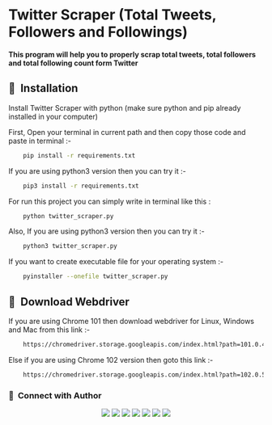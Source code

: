 
# **Twitter Scraper (Total Tweets, Followers and Followings)**

**This program will help you to properly scrap total tweets, total followers and total following count form Twitter**


## :link: &nbsp;Installation

Install Twitter Scraper with python (make sure python and pip already installed in your computer)

First, Open your terminal in current path and then copy those code and paste in terminal :-
```bash
    pip install -r requirements.txt
```
If you are using python3 version then you can try it :-
```bash
    pip3 install -r requirements.txt
```
For run this project you can simply write in terminal like this :
```bash
    python twitter_scraper.py
```
Also, If you are using python3 version then you can try it :-
```bash
    python3 twitter_scraper.py
```
If you want to create executable file for your operating system :-
```bash
    pyinstaller --onefile twitter_scraper.py
```

## :link: &nbsp;Download Webdriver
If you are using Chrome 101 then download webdriver for Linux, Windows and Mac from this link :-
```bash
    https://chromedriver.storage.googleapis.com/index.html?path=101.0.4951.41/
```
Else if you are using Chrome 102 version then goto this link :-
```bash
    https://chromedriver.storage.googleapis.com/index.html?path=102.0.5005.27/
```
### :link: &nbsp;Connect with Author

<p align="center">
<a href="https://www.buymeacoffee.com/mdminhaz2003"><img src="https://img.shields.io/badge/-Buy me a coffee-000000?style=for-the-badge&logo=buymeacoffee&logoColor=yellow"/></a>
<a href="https://www.youtube.com/easycoding2021/"><img src="https://img.shields.io/badge/-Easy Coding-FF0000?style=for-the-badge&logo=YouTube&logoColor=white"/></a>
<a href="https://www.facebook.com/mdminhaz2003/"><img src="https://img.shields.io/badge/-Md. Minhaz-3423A6?style=for-the-badge&logo=Facebook&logoColor=white"/></a>
<a href="https://www.linkedin.com/in/mdminhaz2003/"><img src="https://img.shields.io/badge/-Md. Minhaz-0077B5?style=for-the-badge&logo=Linkedin&logoColor=white"/></a>
<a href="mailto:mdm047767@gmail.com"><img src="https://img.shields.io/badge/-Mail-D14836?style=for-the-badge&logo=Gmail&logoColor=white"/></a>
<a href="https://instagram.com/mdminhaz2003/"><img src="https://img.shields.io/badge/-Md. Minhaz-E4405F?style=for-the-badge&logo=Instagram&logoColor=white"/></a>
<a href="https://twitter.com/easycoding2021/"><img src="https://img.shields.io/badge/-Easy Coding-1DA1F2?style=for-the-badge&logo=twitter&logoColor=white"/></a>
</p>
